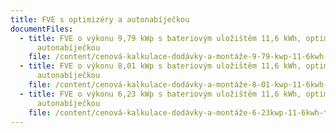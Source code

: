 ```yaml
---
title: FVE s optimizéry a autonabíječkou
documentFiles:
  - title: FVE o výkonu 9,79 kWp s bateriovým uložištěm 11,6 kWh, optimizéry a
      autonabíječkou
    file: /content/cenová-kalkulace-dodávky-a-montáže-9-79-kwp-11-6kwh-tigo-wallbox-leden-2024.pdf
  - title: FVE o výkonu 8,01 kWp s bateriovým uložištěm 11,6 kWh, optimizéry a
      autonabíječkou
    file: /content/cenová-kalkulace-dodávky-a-montáže-8-01-kwp-11-6kwh-tigo-wallbox-leden-2024.pdf
  - title: FVE o výkonu 6,23 kWp s bateriovým uložištěm 11,6 kWh, optimizéry a
      autonabíječkou
    file: /content/cenová-kalkulace-dodávky-a-montáže-6-23kwp-11-6kwh-tigo-wallbox-leden-2024.pdf
---
```

